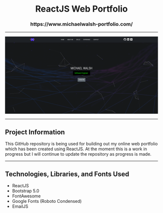 <h1> <div align="center"> ReactJS Web Portfolio </div> </h1>
<h3> <div align="center"> https://www.michaelwalsh-portfolio.com/ </div> </h3>

<hr>

<div align="center"> <img src="src/header-page-screenshot.PNG"> </div>

<hr>

<h2> Project Information </h2>
<p> This GitHub repository is being used for building out my online web portfolio which has been created using ReactJS. At the moment this is a work in progress but I will continue to update the repository as progress is made.
  
<hr>
<h2> Technologies, Libraries, and Fonts Used </h2>

  - ReactJS
  - Bootstrap 5.0
  - FontAwesome
  - Google Fonts (Roboto Condensed)
  - EmailJS
